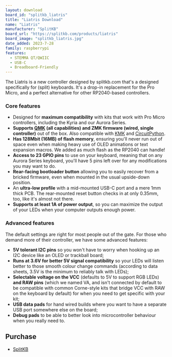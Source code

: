 ```yaml
---
layout: download
board_id: "splitkb_liatris"
title: "Liatris Download"
name: "Liatris"
manufacturer: "SplitKB"
board_url: "https://splitkb.com/products/liatris"
board_image: "splitkb_liatris.jpg"
date_added: 2023-7-28
family: raspberrypi
features:
  - STEMMA QT/QWIIC
  - USB-C
  - Breadboard-Friendly
---
```


The Liatris is a new controller designed by splitkb.com that's a designed specifically for (split) keyboards. It's a drop-in replacement for the Pro Micro, and a perfect alternative for other RP2040-based controllers.

### Core features

- Designed for **maximum compatibility** with kits that work with Pro Micro controllers, including the Kyria and our Aurora Series.
- **Supports [QMK](https://docs.qmk.fm/#/platformdev_rp2040) (all capabilities) and ZMK firmware (wired, single controller)** out of the box. Also compatible with [KMK](https://github.com/KMKfw/kmk_firmware) and [CircuitPython](https://circuitpython.org/).
- **Has 128Mbit (16MB) of flash memory**, ensuring you'll never run out of space even when making heavy use of OLED animations or text expansion macros. We added as much flash as the RP2040 can handle!
- **Access to 23 GPIO pins** to use on your keyboard, meaning that on any Aurora Series keyboard, you'll have 5 pins left over for any modifications you may want to do.
- **Rear-facing bootloader button** allowing you to easily recover from a bricked firmware, even when mounted in the usual upside-down position.
- An **ultra-low profile** with a mid-mounted USB-C port and a mere 1mm thick PCB. The rear-mounted reset button checks in at only 0.35mm, too, like it's almost not there.
- **Supports at least 1A of power output**, so you can maximize the output of your LEDs when your computer outputs enough power.

### Advanced features

The default settings are right for most people out of the gate. For those who demand more of their controller, we have some advanced features:

- **5V tolerant I2C pins** so you won't have to worry when hooking up an I2C device like an OLED or trackball board;
- **Runs at 3.6V for better 5V signal compatibility** so your LEDs will listen better to those smooth colour change commands (according to data sheets, 3.5V is the minimum to reliably talk with LEDs);
- **Selectable voltage on the VCC** (defaults to 5V to support RGB LEDs) **and RAW pins** (which we named VA, and isn't connected by default to be compatible with common Corne-style kits that bridge VCC with RAW on the keyboard by default) for when you need to get specific with your kit;
- **USB data pads** for hand wired builds where you want to have a separate USB port somewhere else on the board;
- **Debug pads** to be able to better look into microcontroller behaviour when you really need to.

## Purchase

* [SplitKB](https://splitkb.com/products/liatris)
